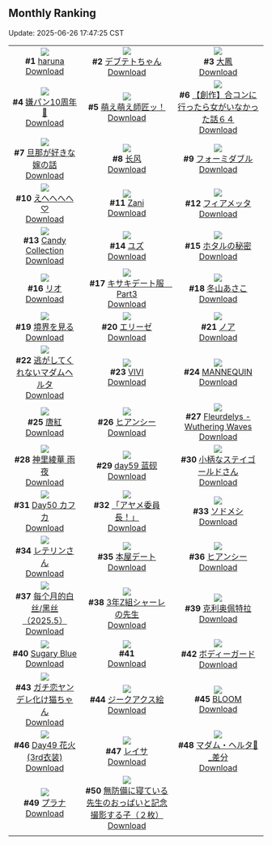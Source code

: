 ## Monthly Ranking
Update: 2025-06-26 17:47:25 CST

|      |      |      |
| :----: | :----: | :----: |
| ![](https://i.pixiv.re/c/240x480/img-master/img/2025/05/29/00/00/14/130919344_p0_master1200.jpg)<br>**#1** [haruna](https://www.pixiv.net/artworks/130919344)<br>[Download](https://i.pixiv.re/img-original/img/2025/05/29/00/00/14/130919344_p0.png) | ![](https://i.pixiv.re/c/240x480/img-master/img/2025/05/30/00/00/06/130954116_p0_master1200.jpg)<br>**#2** [デブテトちゃん](https://www.pixiv.net/artworks/130954116)<br>[Download](https://i.pixiv.re/img-original/img/2025/05/30/00/00/06/130954116_p0.png) | ![](https://i.pixiv.re/c/240x480/img-master/img/2025/05/30/13/20/47/130935431_p0_master1200.jpg)<br>**#3** [大鳳](https://www.pixiv.net/artworks/130935431)<br>[Download](https://i.pixiv.re/img-original/img/2025/05/30/13/20/47/130935431_p0.jpg) |
| ![](https://i.pixiv.re/c/240x480/img-master/img/2025/05/29/17/00/02/130938314_p0_master1200.jpg)<br>**#4** [嫌パン10周年🎉](https://www.pixiv.net/artworks/130938314)<br>[Download](https://i.pixiv.re/img-original/img/2025/05/29/17/00/02/130938314_p0.jpg) | ![](https://i.pixiv.re/c/240x480/img-master/img/2025/05/27/00/00/07/130850265_p0_master1200.jpg)<br>**#5** [萌え萌え師匠ッ！](https://www.pixiv.net/artworks/130850265)<br>[Download](https://i.pixiv.re/img-original/img/2025/05/27/00/00/07/130850265_p0.jpg) | ![](https://i.pixiv.re/c/240x480/img-master/img/2025/05/30/00/00/09/130954151_p0_master1200.jpg)<br>**#6** [【創作】合コンに行ったら女がいなかった話６４](https://www.pixiv.net/artworks/130954151)<br>[Download](https://i.pixiv.re/img-original/img/2025/05/30/00/00/09/130954151_p0.png) |
| ![](https://i.pixiv.re/c/240x480/img-master/img/2025/05/29/01/13/09/130922337_p0_master1200.jpg)<br>**#7** [旦那が好きな嫁の話](https://www.pixiv.net/artworks/130922337)<br>[Download](https://i.pixiv.re/img-original/img/2025/05/29/01/13/09/130922337_p0.png) | ![](https://i.pixiv.re/c/240x480/img-master/img/2025/05/29/15/18/54/130936425_p0_master1200.jpg)<br>**#8** [长风](https://www.pixiv.net/artworks/130936425)<br>[Download](https://i.pixiv.re/img-original/img/2025/05/29/15/18/54/130936425_p0.png) | ![](https://i.pixiv.re/c/240x480/img-master/img/2025/05/29/22/00/04/130949125_p0_master1200.jpg)<br>**#9** [フォーミダブル](https://www.pixiv.net/artworks/130949125)<br>[Download](https://i.pixiv.re/img-original/img/2025/05/29/22/00/04/130949125_p0.jpg) |
| ![](https://i.pixiv.re/c/240x480/img-master/img/2025/05/31/19/06/41/131018201_p0_master1200.jpg)<br>**#10** [えへへへへ♡](https://www.pixiv.net/artworks/131018201)<br>[Download](https://i.pixiv.re/img-original/img/2025/05/31/19/06/41/131018201_p0.jpg) | ![](https://i.pixiv.re/c/240x480/img-master/img/2025/05/29/01/57/54/130923495_p0_master1200.jpg)<br>**#11** [Zani](https://www.pixiv.net/artworks/130923495)<br>[Download](https://i.pixiv.re/img-original/img/2025/05/29/01/57/54/130923495_p0.jpg) | ![](https://i.pixiv.re/c/240x480/img-master/img/2025/05/29/15/18/28/130936420_p0_master1200.jpg)<br>**#12** [フィアメッタ](https://www.pixiv.net/artworks/130936420)<br>[Download](https://i.pixiv.re/img-original/img/2025/05/29/15/18/28/130936420_p0.jpg) |
| ![](https://i.pixiv.re/c/240x480/img-master/img/2025/05/29/00/00/15/130919356_p0_master1200.jpg)<br>**#13** [Candy Collection](https://www.pixiv.net/artworks/130919356)<br>[Download](https://i.pixiv.re/img-original/img/2025/05/29/00/00/15/130919356_p0.jpg) | ![](https://i.pixiv.re/c/240x480/img-master/img/2025/05/29/15/00/01/130936082_p0_master1200.jpg)<br>**#14** [ユズ](https://www.pixiv.net/artworks/130936082)<br>[Download](https://i.pixiv.re/img-original/img/2025/05/29/15/00/01/130936082_p0.png) | ![](https://i.pixiv.re/c/240x480/img-master/img/2025/05/30/21/35/19/130983273_p0_master1200.jpg)<br>**#15** [ホタルの秘密](https://www.pixiv.net/artworks/130983273)<br>[Download](https://i.pixiv.re/img-original/img/2025/05/30/21/35/19/130983273_p0.jpg) |
| ![](https://i.pixiv.re/c/240x480/img-master/img/2025/05/28/14/52/56/130901321_p0_master1200.jpg)<br>**#16** [リオ](https://www.pixiv.net/artworks/130901321)<br>[Download](https://i.pixiv.re/img-original/img/2025/05/28/14/52/56/130901321_p0.png) | ![](https://i.pixiv.re/c/240x480/img-master/img/2025/05/29/20/00/54/130944089_p0_master1200.jpg)<br>**#17** [キサキデート服　Part3](https://www.pixiv.net/artworks/130944089)<br>[Download](https://i.pixiv.re/img-original/img/2025/05/29/20/00/54/130944089_p0.jpg) | ![](https://i.pixiv.re/c/240x480/img-master/img/2025/05/28/10/00/01/130896235_p0_master1200.jpg)<br>**#18** [冬山あさこ](https://www.pixiv.net/artworks/130896235)<br>[Download](https://i.pixiv.re/img-original/img/2025/05/28/10/00/01/130896235_p0.png) |
| ![](https://i.pixiv.re/c/240x480/img-master/img/2025/05/28/00/00/13/130884677_p0_master1200.jpg)<br>**#19** [境界を見る](https://www.pixiv.net/artworks/130884677)<br>[Download](https://i.pixiv.re/img-original/img/2025/05/28/00/00/13/130884677_p0.png) | ![](https://i.pixiv.re/c/240x480/img-master/img/2025/05/27/00/00/13/130850310_p0_master1200.jpg)<br>**#20** [エリーゼ](https://www.pixiv.net/artworks/130850310)<br>[Download](https://i.pixiv.re/img-original/img/2025/05/27/00/00/13/130850310_p0.jpg) | ![](https://i.pixiv.re/c/240x480/img-master/img/2025/05/27/17/51/27/130870227_p0_master1200.jpg)<br>**#21** [ノア](https://www.pixiv.net/artworks/130870227)<br>[Download](https://i.pixiv.re/img-original/img/2025/05/27/17/51/27/130870227_p0.png) |
| ![](https://i.pixiv.re/c/240x480/img-master/img/2025/06/12/17/56/22/130885005_p0_master1200.jpg)<br>**#22** [逃がしてくれないマダムヘルタ](https://www.pixiv.net/artworks/130885005)<br>[Download](https://i.pixiv.re/img-original/img/2025/06/12/17/56/22/130885005_p0.jpg) | ![](https://i.pixiv.re/c/240x480/img-master/img/2025/05/30/00/00/17/130954219_p0_master1200.jpg)<br>**#23** [VIVI](https://www.pixiv.net/artworks/130954219)<br>[Download](https://i.pixiv.re/img-original/img/2025/05/30/00/00/17/130954219_p0.jpg) | ![](https://i.pixiv.re/c/240x480/img-master/img/2025/05/30/00/00/36/130954340_p0_master1200.jpg)<br>**#24** [MANNEQUIN](https://www.pixiv.net/artworks/130954340)<br>[Download](https://i.pixiv.re/img-original/img/2025/05/30/00/00/36/130954340_p0.jpg) |
| ![](https://i.pixiv.re/c/240x480/img-master/img/2025/05/29/07/21/33/130928199_p0_master1200.jpg)<br>**#25** [唐紅](https://www.pixiv.net/artworks/130928199)<br>[Download](https://i.pixiv.re/img-original/img/2025/05/29/07/21/33/130928199_p0.png) | ![](https://i.pixiv.re/c/240x480/img-master/img/2025/05/30/17/00/05/130973333_p0_master1200.jpg)<br>**#26** [ヒアンシー](https://www.pixiv.net/artworks/130973333)<br>[Download](https://i.pixiv.re/img-original/img/2025/05/30/17/00/05/130973333_p0.jpg) | ![](https://i.pixiv.re/c/240x480/img-master/img/2025/05/29/06/35/13/130927734_p0_master1200.jpg)<br>**#27** [Fleurdelys - Wuthering Waves](https://www.pixiv.net/artworks/130927734)<br>[Download](https://i.pixiv.re/img-original/img/2025/05/29/06/35/13/130927734_p0.png) |
| ![](https://i.pixiv.re/c/240x480/img-master/img/2025/05/29/21/34/44/130948038_p0_master1200.jpg)<br>**#28** [神里綾華 雨夜](https://www.pixiv.net/artworks/130948038)<br>[Download](https://i.pixiv.re/img-original/img/2025/05/29/21/34/44/130948038_p0.jpg) | ![](https://i.pixiv.re/c/240x480/img-master/img/2025/05/29/19/38/05/130943187_p0_master1200.jpg)<br>**#29** [day59 蓝砚](https://www.pixiv.net/artworks/130943187)<br>[Download](https://i.pixiv.re/img-original/img/2025/05/29/19/38/05/130943187_p0.jpg) | ![](https://i.pixiv.re/c/240x480/img-master/img/2025/05/29/17/33/47/130939099_p0_master1200.jpg)<br>**#30** [小柄なステイゴールドさん](https://www.pixiv.net/artworks/130939099)<br>[Download](https://i.pixiv.re/img-original/img/2025/05/29/17/33/47/130939099_p0.png) |
| ![](https://i.pixiv.re/c/240x480/img-master/img/2025/05/29/02/40/06/130924404_p0_master1200.jpg)<br>**#31** [Day50 カフカ](https://www.pixiv.net/artworks/130924404)<br>[Download](https://i.pixiv.re/img-original/img/2025/05/29/02/40/06/130924404_p0.jpg) | ![](https://i.pixiv.re/c/240x480/img-master/img/2025/05/29/02/58/17/130924723_p0_master1200.jpg)<br>**#32** [「アヤメ委員長！」](https://www.pixiv.net/artworks/130924723)<br>[Download](https://i.pixiv.re/img-original/img/2025/05/29/02/58/17/130924723_p0.jpg) | ![](https://i.pixiv.re/c/240x480/img-master/img/2025/05/27/19/48/22/130873934_p0_master1200.jpg)<br>**#33** [ソドメシ](https://www.pixiv.net/artworks/130873934)<br>[Download](https://i.pixiv.re/img-original/img/2025/05/27/19/48/22/130873934_p0.png) |
| ![](https://i.pixiv.re/c/240x480/img-master/img/2025/05/30/18/50/14/130976637_p0_master1200.jpg)<br>**#34** [レテリンさん](https://www.pixiv.net/artworks/130976637)<br>[Download](https://i.pixiv.re/img-original/img/2025/05/30/18/50/14/130976637_p0.png) | ![](https://i.pixiv.re/c/240x480/img-master/img/2025/05/28/00/00/12/130884673_p0_master1200.jpg)<br>**#35** [本屋デート](https://www.pixiv.net/artworks/130884673)<br>[Download](https://i.pixiv.re/img-original/img/2025/05/28/00/00/12/130884673_p0.jpg) | ![](https://i.pixiv.re/c/240x480/img-master/img/2025/05/28/22/33/45/130915733_p0_master1200.jpg)<br>**#36** [ヒアンシー](https://www.pixiv.net/artworks/130915733)<br>[Download](https://i.pixiv.re/img-original/img/2025/05/28/22/33/45/130915733_p0.jpg) |
| ![](https://i.pixiv.re/c/240x480/img-master/img/2025/05/31/12/35/50/131006361_p0_master1200.jpg)<br>**#37** [每个月的白丝/黑丝（2025.5）](https://www.pixiv.net/artworks/131006361)<br>[Download](https://i.pixiv.re/img-original/img/2025/05/31/12/35/50/131006361_p0.jpg) | ![](https://i.pixiv.re/c/240x480/img-master/img/2025/05/29/20/11/32/130944501_p0_master1200.jpg)<br>**#38** [3年Z組シャーレの先生](https://www.pixiv.net/artworks/130944501)<br>[Download](https://i.pixiv.re/img-original/img/2025/05/29/20/11/32/130944501_p0.jpg) | ![](https://i.pixiv.re/c/240x480/img-master/img/2025/05/31/00/12/27/130990629_p0_master1200.jpg)<br>**#39** [克利奥佩特拉](https://www.pixiv.net/artworks/130990629)<br>[Download](https://i.pixiv.re/img-original/img/2025/05/31/00/12/27/130990629_p0.jpg) |
| ![](https://i.pixiv.re/c/240x480/img-master/img/2025/05/27/00/00/12/130850297_p0_master1200.jpg)<br>**#40** [Sugary Blue](https://www.pixiv.net/artworks/130850297)<br>[Download](https://i.pixiv.re/img-original/img/2025/05/27/00/00/12/130850297_p0.jpg) | ![](https://s.pximg.net/common/images/limit_unviewable_s.png)<br>**#41** [](https://www.pixiv.net/artworks/130874910)<br>[Download](https://s.pximg.net/common/images/limit_unviewable_s.png) | ![](https://i.pixiv.re/c/240x480/img-master/img/2025/05/29/15/00/01/130936081_p0_master1200.jpg)<br>**#42** [ボディーガード](https://www.pixiv.net/artworks/130936081)<br>[Download](https://i.pixiv.re/img-original/img/2025/05/29/15/00/01/130936081_p0.png) |
| ![](https://i.pixiv.re/c/240x480/img-master/img/2025/05/29/00/00/25/130919422_p0_master1200.jpg)<br>**#43** [ガチ恋ヤンデレ化け猫ちゃん](https://www.pixiv.net/artworks/130919422)<br>[Download](https://i.pixiv.re/img-original/img/2025/05/29/00/00/25/130919422_p0.jpg) | ![](https://i.pixiv.re/c/240x480/img-master/img/2025/05/28/00/05/50/130885264_p0_master1200.jpg)<br>**#44** [ジークアクス絵](https://www.pixiv.net/artworks/130885264)<br>[Download](https://i.pixiv.re/img-original/img/2025/05/28/00/05/50/130885264_p0.jpg) | ![](https://i.pixiv.re/c/240x480/img-master/img/2025/05/31/00/00/07/130989625_p0_master1200.jpg)<br>**#45** [BLOOM](https://www.pixiv.net/artworks/130989625)<br>[Download](https://i.pixiv.re/img-original/img/2025/05/31/00/00/07/130989625_p0.png) |
| ![](https://i.pixiv.re/c/240x480/img-master/img/2025/05/28/01/15/10/130887776_p0_master1200.jpg)<br>**#46** [Day49 花火 (3rd衣装)](https://www.pixiv.net/artworks/130887776)<br>[Download](https://i.pixiv.re/img-original/img/2025/05/28/01/15/10/130887776_p0.jpg) | ![](https://i.pixiv.re/c/240x480/img-master/img/2025/05/29/14/35/18/130933434_p0_master1200.jpg)<br>**#47** [レイサ](https://www.pixiv.net/artworks/130933434)<br>[Download](https://i.pixiv.re/img-original/img/2025/05/29/14/35/18/130933434_p0.png) | ![](https://i.pixiv.re/c/240x480/img-master/img/2025/05/30/02/44/44/130959285_p0_master1200.jpg)<br>**#48** [マダム・ヘルタ🎨_差分](https://www.pixiv.net/artworks/130959285)<br>[Download](https://i.pixiv.re/img-original/img/2025/05/30/02/44/44/130959285_p0.jpg) |
| ![](https://i.pixiv.re/c/240x480/img-master/img/2025/05/29/18/52/38/130941599_p0_master1200.jpg)<br>**#49** [プラナ](https://www.pixiv.net/artworks/130941599)<br>[Download](https://i.pixiv.re/img-original/img/2025/05/29/18/52/38/130941599_p0.png) | ![](https://i.pixiv.re/c/240x480/img-master/img/2025/05/31/18/54/07/131017541_p0_master1200.jpg)<br>**#50** [無防備に寝ている先生のおっぱいと記念撮影する子（２枚）](https://www.pixiv.net/artworks/131017541)<br>[Download](https://i.pixiv.re/img-original/img/2025/05/31/18/54/07/131017541_p0.jpg) |
|      |
